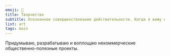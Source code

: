 ```yaml
---
emoji: 🎨
title: Творчество
subtitle: Осознанное совершенствование действительности. Когда я вижу несовершенство, я рад осознавать свою связь с идеалами. Я ищу любые возможности гармонично воплощать свои идеи в жизнь.
list: art
tags: main
---
```

Придумываю, разрабатываю и воплощаю некоммерческие общественно-полезные проекты.